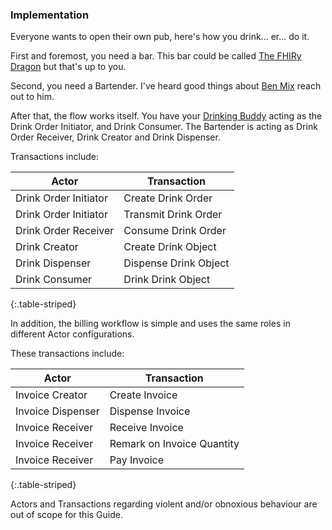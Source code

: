 ### Implementation 

Everyone wants to open their own pub, here's how you drink... er... do it.

First and foremost, you need a bar.  This bar could be called [The FHIRy Dragon](Location-TheFHIRyDragon.html) but that's up to you.

Second, you need a Bartender.  I've heard good things about [Ben Mix](Practitioner-BenMix.html) reach out to him.

After that, the flow works itself.  You have your [Drinking Buddy](Patient-DrinkingBuddy.html) acting as the Drink Order Initiator, and Drink Consumer.  The Bartender is acting as Drink Order Receiver, Drink Creator and Drink Dispenser.

Transactions include:

|Actor|Transaction|
|---|---|
|Drink Order Initiator|Create Drink Order|
| Drink Order Initiator | Transmit Drink Order |
| Drink Order Receiver | Consume Drink Order|
| Drink Creator | Create Drink Object |
| Drink Dispenser | Dispense Drink Object | 
| Drink Consumer | Drink Drink Object |
{:.table-striped}

In addition, the billing workflow is simple and uses the same roles in different Actor configurations.

These transactions include:

|Actor|Transaction|
|---|---|
| Invoice Creator | Create Invoice
| Invoice Dispenser | Dispense Invoice|
| Invoice Receiver | Receive Invoice|
| Invoice Receiver | Remark on Invoice Quantity |
| Invoice Receiver | Pay Invoice |
{:.table-striped}

Actors and Transactions regarding violent and/or obnoxious behaviour are out of scope for this Guide.
